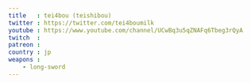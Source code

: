 ```yaml
---
title   : tei4bou (teishibou)
twitter : https://twitter.com/tei4boumilk
youtube : https://www.youtube.com/channel/UCwBq3u5qZNAFq6Tbeg3rQyA
twitch  : 
patreon : 
country : jp
weapons :
    - long-sword
---
```


